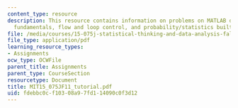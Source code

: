 ```yaml
---
content_type: resource
description: This resource contains information on problems on MATLAB desktop, MATLAB
  fundamentals, flow and loop control, and probability/statistics built-in functions.
file: /media/courses/15-075j-statistical-thinking-and-data-analysis-fall-2011/fdebbc0cf10308a97fd114090c0f3d12_MIT15_075JF11_tutorial.pdf
file_type: application/pdf
learning_resource_types:
- Assignments
ocw_type: OCWFile
parent_title: Assignments
parent_type: CourseSection
resourcetype: Document
title: MIT15_075JF11_tutorial.pdf
uid: fdebbc0c-f103-08a9-7fd1-14090c0f3d12
---
```

